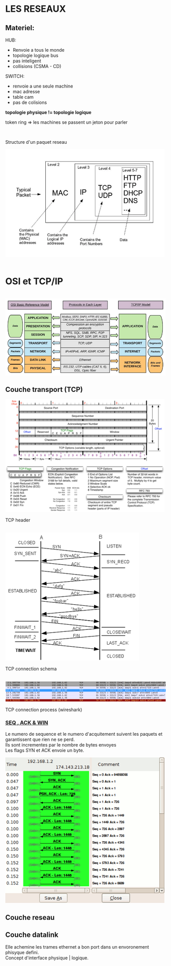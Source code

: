 <link rel="stylesheet" href="./style.css"></link>

# LES RESEAUX

## Materiel: 

HUB:
- Renvoie a tous le monde
- topologie logique bus
- pas inteligent
- collisions (CSMA - CD)

SWITCH:
- renvoie a une seule machine
- mac adresse
- table cam
- pas de colisions

**topologie physique != topologie logique**

token ring => les machines se passent un jeton pour parler 

<br/>
<p class="txt-center" >Structure d'un paquet reseau</p>
<img src="./images/networkpacket.webp" class="img-center" width="500px">
<br/>
<br/>

# OSI et TCP/IP #

<br/>
<img src="./images/osi-vs-tcpip.jpg" >

## Couche transport (TCP)

<img src="./images/tcp_header.jpg" width="500px" class="img-center">
<p class="txt-center">TCP header</p>
<br>
<img src="./images/tcp-connect.png" class="img-center">
<p class="txt-center">TCP connection schema</p>
<br>
<img src="./images/tct-connect-wireshark.png">
<p class="txt-center">TCP connection process (wireshark)</p>


### <u>SEQ , ACK & WIN</u>

Le numero de sequence et le numero d'acquitement suivent les paquets et garantissent que rien ne se perd.<br>
Ils sont incrementes par le nombre de bytes envoyes<br>
Les flags SYN et ACK envoie un byte.

<img src="./images/seq-ack.png" class="img-center" width="500px">  

## Couche reseau


## Couche datalink

Elle achemine les trames ethernet a bon port dans un envoronement phisyque defini.<br> 
Concept d'interface physique | logique.<br>

